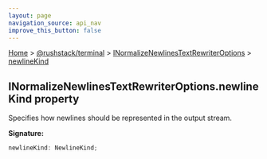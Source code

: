 ```yaml
---
layout: page
navigation_source: api_nav
improve_this_button: false
---
```



[Home](./index.md) &gt; [@rushstack/terminal](./terminal.md) &gt; [INormalizeNewlinesTextRewriterOptions](./terminal.inormalizenewlinestextrewriteroptions.md) &gt; [newlineKind](./terminal.inormalizenewlinestextrewriteroptions.newlinekind.md)

## INormalizeNewlinesTextRewriterOptions.newlineKind property

Specifies how newlines should be represented in the output stream.

<b>Signature:</b>

```typescript
newlineKind: NewlineKind;
```
